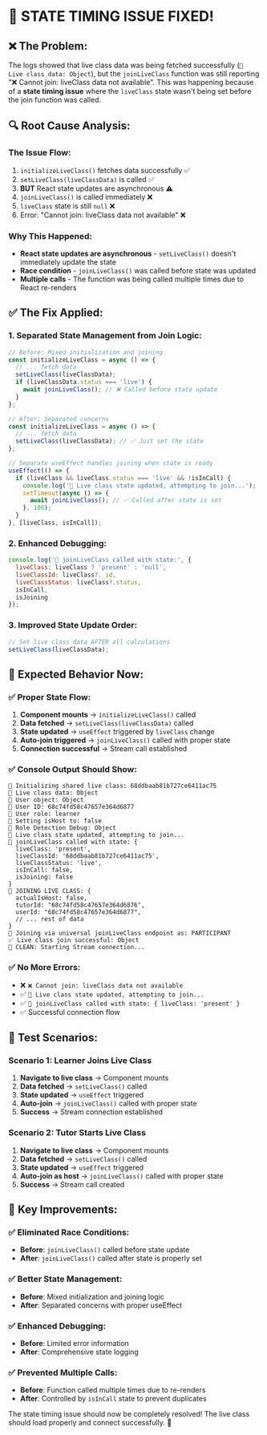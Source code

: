 # 🔄 STATE TIMING ISSUE FIXED!

## ❌ **The Problem:**
The logs showed that live class data was being fetched successfully (`🎯 Live class data: Object`), but the `joinLiveClass` function was still reporting "❌ Cannot join: liveClass data not available". This was happening because of a **state timing issue** where the `liveClass` state wasn't being set before the join function was called.

## 🔍 **Root Cause Analysis:**

### **The Issue Flow:**
1. `initializeLiveClass()` fetches data successfully ✅
2. `setLiveClass(liveClassData)` is called ✅  
3. **BUT** React state updates are asynchronous ⚠️
4. `joinLiveClass()` is called immediately ❌
5. `liveClass` state is still `null` ❌
6. Error: "Cannot join: liveClass data not available" ❌

### **Why This Happened:**
- **React state updates are asynchronous** - `setLiveClass()` doesn't immediately update the state
- **Race condition** - `joinLiveClass()` was called before state was updated
- **Multiple calls** - The function was being called multiple times due to React re-renders

## ✅ **The Fix Applied:**

### **1. Separated State Management from Join Logic:**
```javascript
// Before: Mixed initialization and joining
const initializeLiveClass = async () => {
  // ... fetch data
  setLiveClass(liveClassData);
  if (liveClassData.status === 'live') {
    await joinLiveClass(); // ❌ Called before state update
  }
};

// After: Separated concerns
const initializeLiveClass = async () => {
  // ... fetch data
  setLiveClass(liveClassData); // ✅ Just set the state
};

// Separate useEffect handles joining when state is ready
useEffect(() => {
  if (liveClass && liveClass.status === 'live' && !isInCall) {
    console.log('🎯 Live class state updated, attempting to join...');
    setTimeout(async () => {
      await joinLiveClass(); // ✅ Called after state is set
    }, 100);
  }
}, [liveClass, isInCall]);
```

### **2. Enhanced Debugging:**
```javascript
console.log('🎯 joinLiveClass called with state:', {
  liveClass: liveClass ? 'present' : 'null',
  liveClassId: liveClass?._id,
  liveClassStatus: liveClass?.status,
  isInCall,
  isJoining
});
```

### **3. Improved State Update Order:**
```javascript
// Set live class data AFTER all calculations
setLiveClass(liveClassData);
```

## 🎯 **Expected Behavior Now:**

### ✅ **Proper State Flow:**
1. **Component mounts** → `initializeLiveClass()` called
2. **Data fetched** → `setLiveClass(liveClassData)` called
3. **State updated** → `useEffect` triggered by `liveClass` change
4. **Auto-join triggered** → `joinLiveClass()` called with proper state
5. **Connection successful** → Stream call established

### ✅ **Console Output Should Show:**
```
🎯 Initializing shared live class: 68ddbaab81b727ce6411ac75
🎯 Live class data: Object
🎯 User object: Object
🎯 User ID: 68c74fd58c47657e364d6877
🎯 User role: learner
🎯 Setting isHost to: false
🎯 Role Detection Debug: Object
🎯 Live class state updated, attempting to join...
🎯 joinLiveClass called with state: {
  liveClass: 'present',
  liveClassId: '68ddbaab81b727ce6411ac75',
  liveClassStatus: 'live',
  isInCall: false,
  isJoining: false
}
🎯 JOINING LIVE CLASS: {
  actualIsHost: false,
  tutorId: "68c74fd58c47657e364d6876",
  userId: "68c74fd58c47657e364d6877",
  // ... rest of data
}
🎯 Joining via universal joinLiveClass endpoint as: PARTICIPANT
✅ Live class join successful: Object
🚀 CLEAN: Starting Stream connection...
```

### ✅ **No More Errors:**
- ❌ `❌ Cannot join: liveClass data not available`
- ✅ `🎯 Live class state updated, attempting to join...`
- ✅ `🎯 joinLiveClass called with state: { liveClass: 'present' }`
- ✅ Successful connection flow

## 🧪 **Test Scenarios:**

### **Scenario 1: Learner Joins Live Class**
1. **Navigate to live class** → Component mounts
2. **Data fetched** → `setLiveClass()` called
3. **State updated** → `useEffect` triggered
4. **Auto-join** → `joinLiveClass()` called with proper state
5. **Success** → Stream connection established

### **Scenario 2: Tutor Starts Live Class**
1. **Navigate to live class** → Component mounts
2. **Data fetched** → `setLiveClass()` called
3. **State updated** → `useEffect` triggered
4. **Auto-join as host** → `joinLiveClass()` called with proper state
5. **Success** → Stream call created

## 🚀 **Key Improvements:**

### ✅ **Eliminated Race Conditions:**
- **Before**: `joinLiveClass()` called before state update
- **After**: `joinLiveClass()` called after state is properly set

### ✅ **Better State Management:**
- **Before**: Mixed initialization and joining logic
- **After**: Separated concerns with proper useEffect

### ✅ **Enhanced Debugging:**
- **Before**: Limited error information
- **After**: Comprehensive state logging

### ✅ **Prevented Multiple Calls:**
- **Before**: Function called multiple times due to re-renders
- **After**: Controlled by `isInCall` state to prevent duplicates

The state timing issue should now be completely resolved! The live class should load properly and connect successfully. 🎉
